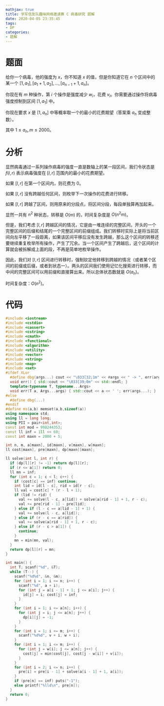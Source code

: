 ```yaml
---
mathjax: true
title: 学军信友队趣味网络邀请赛 C 病毒研究 题解
date: 2020-04-05 23:35:45
tags:
- DP
categories:
- 题解
---
```


# 题面

给你一个病毒，他的强度为 $x$，你不知道 $x$ 的值，但是你知道它在 $n$ 个区间中的某一个 $[1, a_1],[a_1+1, a_2], \dots, [ a_{n-1} + 1, a_n ]$。

你现在有 $m$ 种操作，第 $i$ 个操作是强度减少 $w_i$，花费 $v_i$。你需要通过操作将病毒强度控制到区间 $[1, a_1]$ 中。

你现在要求 $x$ 是 $[1, a_n]$ 中等概率取一个的最小的花费期望（答案乘 $a_n$ 变成整数）。

其中 $1 \le a_n, m \le 2000$。

# 分析

显然病毒通过一系列操作病毒的强度一直是数轴上的某一段区间，我们令状态是 $f(l,r)$ 表示病毒强度在 $[l,r]$ 范围内的最小的花费期望。

如果 $[l,r]$ 在第一个区间内，则花费为 $0$。

如果 $[l,r]$ 没有跨越任何区间，则枚举下一次操作的花费进行转移。

如果 $[l,r]$ 跨越了区间，则用原来的分段点，将区间分段，每段单独算再加起来。

显然一共有 $n^2$ 种状态，转移是 $O(m)$ 的，时间复杂度是 $O(n^2m)$。

但是，我们考虑 $[l,r]$ 跨越区间的情况，它是由一堆连续的完整区间，开头的一个完整区间的后缀和结尾的一个完整区间的前缀组成。我们转移时实际上是将当前区间向左平移了一段距离，如果该区间平移后没有发生跨越，那么这个区间的转移还要继续重复枚举所有操作，产生了冗余。当一个区间产生了跨越后，这个区间的计算就会被拆解成上面的段，不再是简单地枚举操作。

因此，我们对 $[l,r]$ 区间进行转移时，强制钦定他转移到跨越的情况（或者某个区间的前缀或后缀，或者到状态一）。两头的区间我们使用记忆化搜索进行转移，而中间的完整区间可以用前缀和直接算出来。所以总体状态数就是 $O(a_n)$。

时间复杂度：$O(n^2)$。

<!--more-->

# 代码

```c++
#include <iostream>
#include <cstdio>
#include <cassert>
#include <cstring>
#include <cmath>
#include <functional>
#include <algorithm>
#include <utility>
#include <vector>
#include <string>
#include <map>
#include <set>
#ifdef XLor
  #define dbg(args...) cout << "\033[32;1m" << #args << " -> ", err(args)
  void err() { std::cout << "\033[39;0m" << std::endl; }
  template<typename T, typename...Args>
  void err(T a, Args...args) { std::cout << a << ' '; err(args...); }
#else
  #define dbg(...)
#endif
#define ms(a,b) memset(a,b,sizeof(a))
using namespace std;
using ll = long long;
using PII = pair<int,int>;
const int mod = 998244353;
const ll inf = 1ll << 60;
const int maxn = 2000 + 5;

int n, m, a[maxn], id[maxn], v[maxn], w[maxn];
ll cost[maxn], pre[maxn], dp[maxn][maxn];

ll solve(int l, int r) {
  if (dp[l][r] != -1) return dp[l][r];
  if (r <= a[1]) return 0;
  ll mn = inf;
  for (int c = 1; c < l; c++) {
    if (cost[c] == inf) continue;
    int lid = id[l - c], rid = id[r - c];
    ll val = cost[c] * (r - l + 1);
    if (lid != rid) {
      val += solve(l - c, a[lid]) + solve(a[rid - 1] + 1, r - c);
      val += pre[rid - 1] - pre[lid];
    } else if (l - c == a[lid - 1] + 1) {
      val += solve(l - c, a[lid]);
    } else if (r - c == a[rid]) {
      val += solve(a[rid - 1] + 1, r - c);
    } else if (r - c > a[1]) {
      continue;
    }
    mn = min(mn, val);
  }
  return dp[l][r] = mn;
}

int main() {
  int T; scanf("%d", &T);
  while (T--) {
    scanf("%d%d", &n, &m);
    for (int i = 1; i <= n; i++) {
      scanf("%d", a + i);
      for (int j = a[i - 1] + 1; j <= a[i]; j++) {
        id[j] = i; cost[j] = inf;
      }
    }
    for (int i = 1; i <= a[n]; i++) {
      for (int j = i; j <= a[n]; j++) {
        dp[i][j] = -1;
      }
    }
    for (int i = 1; i <= m; i++) {
      scanf("%d%d", v + i, w + i);
    }
    for (int i = 1; i <= m; i++) {
      for (int j = w[i]; j <= a[n]; j++) {
        cost[j] = min(cost[j], cost[j - w[i]] + v[i]);
      }
    }
    for (int i = 2; i <= n; i++) {
      pre[i] = pre[i - 1] + solve(a[i - 1] + 1, a[i]);
    }
    if (pre[n] == inf) puts("-1");
    else printf("%lld\n", pre[n]);
  }
  return 0;
}
```